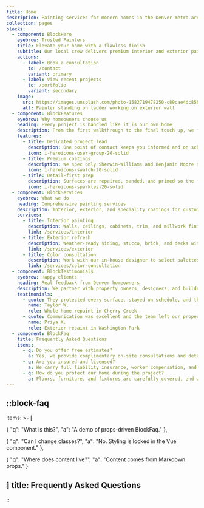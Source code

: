 ```yaml
---
title: Home
description: Painting services for modern homes in the Denver metro area.
collection: pages
blocks:
  - component: BlockHero
    eyebrow: Trusted Painters
    title: Elevate your home with a flawless finish
    subtitle: Our local crew delivers premium interior and exterior painting with meticulous prep and lasting protection.
    actions:
      - label: Book a consultation
        to: /contact
        variant: primary
      - label: View recent projects
        to: /portfolio
        variant: secondary
    image:
      src: https://images.unsplash.com/photo-1582719478250-c89cae4dc85b?auto=format&fit=crop&w=1200&q=80
      alt: Painter standing on ladder working on exterior wall
  - component: BlockFeatures
    eyebrow: Why homeowners choose us
    heading: Every project is handled like it is our own home
    description: From the first walkthrough to the final touch up, we focus on communication, craftsmanship, and clean job sites.
    features:
      - title: Dedicated project lead
        description: One point of contact keeps you informed and on schedule.
        icon: i-heroicons-user-group-20-solid
      - title: Premium coatings
        description: We spec only Sherwin-Williams and Benjamin Moore systems for superior durability.
        icon: i-heroicons-swatch-20-solid
      - title: Detail-first prep
        description: Surfaces are repaired, sanded, and primed so the finish looks incredible for years.
        icon: i-heroicons-sparkles-20-solid
  - component: BlockServices
    eyebrow: What we do
    heading: Comprehensive painting services
    description: Interior, exterior, and speciality coatings for custom homes, multifamily, and light commercial projects.
    services:
      - title: Interior painting
        description: Walls, ceilings, cabinets, trim, and millwork finished with precision.
        link: /services/interior
      - title: Exterior refresh
        description: Weather-ready siding, stucco, brick, and decks with thorough surface preparation.
        link: /services/exterior
      - title: Color consultation
        description: Work with our in-house designer to select palettes that fit your style.
        link: /services/color-consultation
  - component: BlockTestimonials
    eyebrow: Happy clients
    heading: Real feedback from Denver homeowners
    description: We partner with property owners, designers, and builders to deliver polished spaces.
    testimonials:
      - quote: They protected every surface, stayed on schedule, and the final result looks like a model home.
        name: Taylor W.
        role: Whole-home repaint in Cherry Creek
      - quote: Communication was excellent and the team left our property cleaner than when they arrived.
        name: Priya K.
        role: Exterior repaint in Washington Park
  - component: BlockFaq
    title: Frequently Asked Questions
    items:
      - q: Do you offer free estimates?
        a: Yes, we provide complimentary on-site consultations and detailed written proposals.
      - q: Are you insured and licensed?
        a: We carry full liability insurance, worker compensation, and are licensed for residential and commercial work in Colorado.
      - q: How do you protect our home during the project?
        a: Floors, furniture, and fixtures are carefully covered, and we perform a daily clean up of the job site.
---
```


::block-faq
---
items: >-
  [

  { "q": "What is this?", "a": "A demo of props-driven BlockFaq." },

  { "q": "Can I change classes?", "a": "No. Styling is locked in the Vue
  component." },

  { "q": "Where does content live?", "a": "Content comes from Markdown props." }

  ]
title: Frequently Asked Questions
---
::
